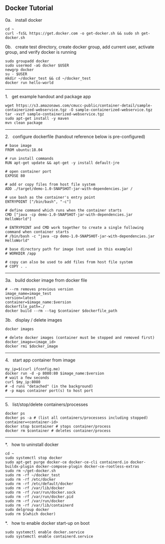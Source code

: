 ## Docker Tutorial


0a.   install docker
```
cd ~
curl -fsSL https://get.docker.com -o get-docker.sh && sudo sh get-docker.sh
```

0b.   create test directory, create docker group, add current user, activate group, and verify docker is running
```
sudo groupadd docker
sudo usermod -aG docker $USER
newgrp docker
su - $USER
mkdir ~/docker_test && cd ~/docker_test
docker run hello-world
```

---

1.   get example handout and package app
```
wget https://s3.amazonaws.com/cmucc-public/container-detail/sample-containerized-webservice.tgz -O sample-containerized-webservice.tgz
tar -xvzf sample-containerized-webservice.tgz
sudo apt-get install -y maven
mvn clean package
```

---

2.   configure dockerfile (handout reference below is pre-configured)
```
# base image
FROM ubuntu:18.04

# run install commands
RUN apt-get update && apt-get -y install default-jre

# open container port
EXPOSE 80

# add or copy files from host file system
ADD ./target/demo-1.0-SNAPSHOT-jar-with-dependencies.jar /

# use bash as the container's entry point
ENTRYPOINT ["/bin/bash", "-c"]

# define command which runs when the container starts
CMD ["java -cp demo-1.0-SNAPSHOT-jar-with-dependencies.jar HelloWorld"]

# ENTRYPOINT and CMD work together to create a single following command when container starts
# /bin/bash -c "java -cp demo-1.0-SNAPSHOT-jar-with-dependencies.jar HelloWorld"

# base directory path for image (not used in this example)
# WORKDIR /app

# copy can also be used to add files from host file system
# COPY . .
```

---

3a.   build docker image from docker file
```
# --rm removes previous version
image_name=image_test
version=latest
container=$image_name:$version
dockerfile_path=./
docker build --rm --tag $container $dockerfile_path
```

3b.   display / delete images
```
docker images

# delete docker images (container must be stopped and removed first)
docker_image=<image_id>
docker rmi $docker_image
```

---

4.   start app container from image
```
my_ip=$(curl ifconfig.me)
docker run -d -p 8080:80 $image_name:$version
# wait a few seconds
curl $my_ip:8080
# -d runs "detached" (in the background)
# -p maps container port(s) to host port
```

---

5.   list/stop/delete containers/processes
```
docker ps
docker ps -a # (list all containers/processess including stopped)
container=<container-id>
docker stop $container # stops container/process
docker rm $container # deletes container/process
```

---

*.   how to uninstall docker
```
cd ~
sudo systemctl stop docker
sudo apt-get purge docker-ce docker-ce-cli containerd.io docker-buildx-plugin docker-compose-plugin docker-ce-rootless-extras
sudo rm ~/get-docker.sh
sudo rm -rf ~/docker_test
sudo rm -rf /etc/docker
sudo rm -rf /etc/default/docker
sudo rm -rf /var/lib/docker
sudo rm -rf /var/run/docker.sock
sudo rm -rf /var/run/docker.pid
sudo rm -rf /var/run/docker
sudo rm -rf /var/lib/containerd
sudo delgroup docker
sudo rm $(which docker)
```

*.   how to enable docker start-up on boot
```
sudo systemctl enable docker.service
sudo systemctl enable containerd.service
```
